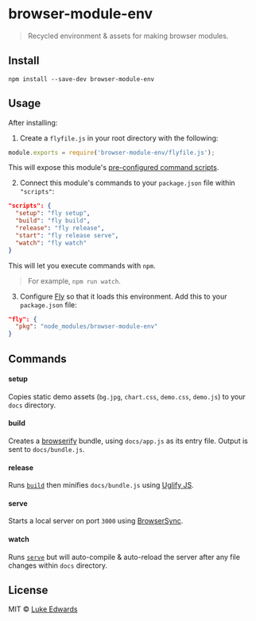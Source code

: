 # browser-module-env

> Recycled environment & assets for making browser modules.

## Install

```
npm install --save-dev browser-module-env
```

## Usage

After installing:

1. Create a `flyfile.js` in your root directory with the following:

  ```js
  module.exports = require('browser-module-env/flyfile.js');
  ```

  This will expose this module's [pre-configured command scripts](#commands).

2. Connect this module's commands to your `package.json` file within `"scripts"`:

  ```json
  "scripts": {
    "setup": "fly setup",
    "build": "fly build",
    "release": "fly release",
    "start": "fly release serve",
    "watch": "fly watch"
  }
  ```

  This will let you execute commands with `npm`.

  > For example, `npm run watch`.

3. Configure [Fly](https://github.com/flyjs/fly) so that it loads this environment. Add this to your `package.json` file:

  ```json
  "fly": {
    "pkg": "node_modules/browser-module-env"
  }
  ```

## Commands

#### setup
Copies static demo assets (`bg.jpg`, `chart.css`, `demo.css`, `demo.js`) to your `docs` directory.

#### build
Creates a [browserify](http://browserify.org/) bundle, using `docs/app.js` as its entry file. Output is sent to `docs/bundle.js`.

#### release
Runs [`build`](#build) then minifies `docs/bundle.js` using [Uglify JS](http://lisperator.net/uglifyjs/).

#### serve
Starts a local server on port `3000` using [BrowserSync](https://www.browsersync.io/).

#### watch
Runs [`serve`](#serve) but will auto-compile & auto-reload the server after any file changes within `docs` directory.

## License

MIT © [Luke Edwards](https://lukeed.com)

